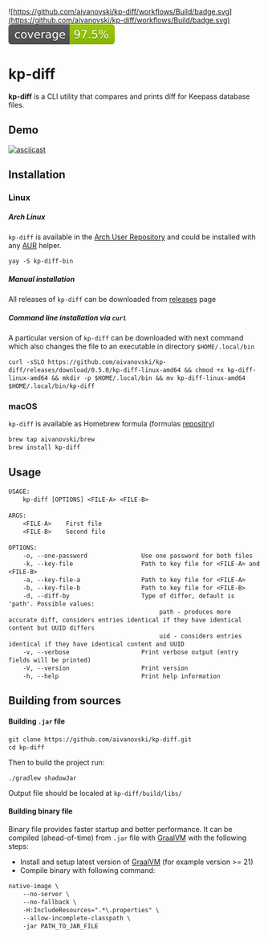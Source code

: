 ![https://github.com/aivanovski/kp-diff/workflows/Build/badge.svg](https://github.com/aivanovski/kp-diff/workflows/Build/badge.svg) ![Coverage](.github/badges/jacoco.svg)

# kp-diff
**kp-diff** is a CLI utility that compares and prints diff for Keepass database files.

## Demo
[![asciicast](https://asciinema.org/a/582798.svg)](https://asciinema.org/a/582798)

## Installation

### Linux

##### Arch Linux
`kp-diff` is available in the [Arch User Repository](https://aur.archlinux.org/) and could be installed with any [AUR](https://aur.archlinux.org/) helper.
```
yay -S kp-diff-bin
```

##### Manual installation
All releases of `kp-diff` can be downloaded from [releases](https://github.com/aivanovski/kp-diff/releases) page

##### Command line installation via `curl`
A particular version of `kp-diff` can be downloaded with next command which also changes the file to an executable in directory `$HOME/.local/bin`
```
curl -sSLO https://github.com/aivanovski/kp-diff/releases/download/0.5.0/kp-diff-linux-amd64 && chmod +x kp-diff-linux-amd64 && mkdir -p $HOME/.local/bin && mv kp-diff-linux-amd64 $HOME/.local/bin/kp-diff
```

### macOS
`kp-diff` is available as Homebrew formula (formulas [repositry](https://github.com/aivanovski/homebrew-brew))
```
brew tap aivanovski/brew
brew install kp-diff
```

## Usage
```
USAGE:
    kp-diff [OPTIONS] <FILE-A> <FILE-B>

ARGS:
    <FILE-A>    First file
    <FILE-B>    Second file

OPTIONS:
    -o, --one-password               Use one password for both files
    -k, --key-file                   Path to key file for <FILE-A> and <FILE-B>
    -a, --key-file-a                 Path to key file for <FILE-A>
    -b, --key-file-b                 Path to key file for <FILE-B>
    -d, --diff-by                    Type of differ, default is 'path'. Possible values:
                                          path - produces more accurate diff, considers entries identical if they have identical content but UUID differs
                                          uid - considers entries identical if they have identical content and UUID
    -v, --verbose                    Print verbose output (entry fields will be printed)
    -V, --version                    Print version
    -h, --help                       Print help information
```

## Building from sources
#### Building `.jar` file
```
git clone https://github.com/aivanovski/kp-diff.git
cd kp-diff
```
Then to build the project run:
```
./gradlew shadowJar
```
Output file should be localed at `kp-diff/build/libs/`

#### Building binary file
Binary file provides faster startup and better performance. It can be compiled (ahead-of-time) from `.jar` file with [GraalVM](https://www.graalvm.org/) with
the following steps:
- Install and setup latest version of [GraalVM](https://www.graalvm.org/) (for example version >= 21)
- Compile binary with following command:
```
native-image \
    --no-server \
    --no-fallback \
    -H:IncludeResources=".*\.properties" \
    --allow-incomplete-classpath \
    -jar PATH_TO_JAR_FILE
```
